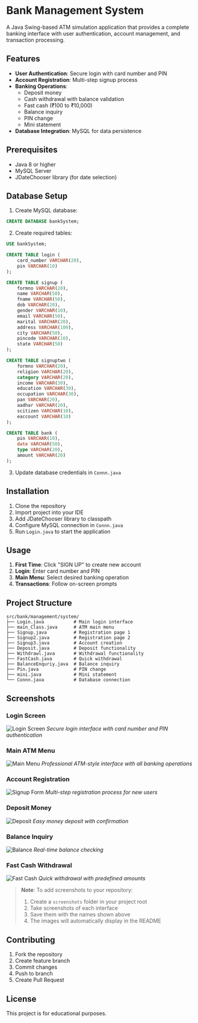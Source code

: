 # Bank Management System

A Java Swing-based ATM simulation application that provides a complete banking interface with user authentication, account management, and transaction processing.

## Features

- **User Authentication**: Secure login with card number and PIN
- **Account Registration**: Multi-step signup process
- **Banking Operations**:
  - Deposit money
  - Cash withdrawal with balance validation
  - Fast cash (₹100 to ₹10,000)
  - Balance inquiry
  - PIN change
  - Mini statement
- **Database Integration**: MySQL for data persistence

## Prerequisites

- Java 8 or higher
- MySQL Server
- JDateChooser library (for date selection)

## Database Setup

1. Create MySQL database:
```sql
CREATE DATABASE bankSystem;
```

2. Create required tables:
```sql
USE bankSystem;

CREATE TABLE login (
    card_number VARCHAR(20),
    pin VARCHAR(10)
);

CREATE TABLE signup (
    formno VARCHAR(20),
    name VARCHAR(50),
    fname VARCHAR(50),
    dob VARCHAR(20),
    gender VARCHAR(10),
    email VARCHAR(50),
    marital VARCHAR(20),
    address VARCHAR(100),
    city VARCHAR(50),
    pincode VARCHAR(10),
    state VARCHAR(50)
);

CREATE TABLE signuptwo (
    formno VARCHAR(20),
    religion VARCHAR(20),
    category VARCHAR(20),
    income VARCHAR(30),
    education VARCHAR(30),
    occupation VARCHAR(30),
    pan VARCHAR(20),
    aadhar VARCHAR(20),
    scitizen VARCHAR(10),
    eaccount VARCHAR(10)
);

CREATE TABLE bank (
    pin VARCHAR(10),
    date VARCHAR(50),
    type VARCHAR(20),
    amount VARCHAR(20)
);
```

3. Update database credentials in `Connn.java`

## Installation

1. Clone the repository
2. Import project into your IDE
3. Add JDateChooser library to classpath
4. Configure MySQL connection in `Connn.java`
5. Run `Login.java` to start the application

## Usage

1. **First Time**: Click "SIGN UP" to create new account
2. **Login**: Enter card number and PIN
3. **Main Menu**: Select desired banking operation
4. **Transactions**: Follow on-screen prompts

## Project Structure

```
src/bank/management/system/
├── Login.java           # Main login interface
├── main_Class.java      # ATM main menu
├── Signup.java          # Registration page 1
├── Signup2.java         # Registration page 2
├── Signup3.java         # Account creation
├── Deposit.java         # Deposit functionality
├── Withdrawl.java       # Withdrawal functionality
├── FastCash.java        # Quick withdrawal
├── BalanceEnquriy.java  # Balance inquiry
├── Pin.java             # PIN change
├── mini.java            # Mini statement
└── Connn.java           # Database connection
```

## Screenshots

### Login Screen
![Login Screen](screenshots/login.png)
*Secure login interface with card number and PIN authentication*

### Main ATM Menu
![Main Menu](screenshots/main_menu.png)
*Professional ATM-style interface with all banking operations*

### Account Registration
![Signup Form](screenshots/signup.png)
*Multi-step registration process for new users*

### Deposit Money
![Deposit](screenshots/deposit.png)
*Easy money deposit with confirmation*

### Balance Inquiry
![Balance](screenshots/balance.png)
*Real-time balance checking*

### Fast Cash Withdrawal
![Fast Cash](screenshots/fast_cash.png)
*Quick withdrawal with predefined amounts*

> **Note**: To add screenshots to your repository:
> 1. Create a `screenshots` folder in your project root
> 2. Take screenshots of each interface
> 3. Save them with the names shown above
> 4. The images will automatically display in the README

## Contributing

1. Fork the repository
2. Create feature branch
3. Commit changes
4. Push to branch
5. Create Pull Request

## License

This project is for educational purposes.
